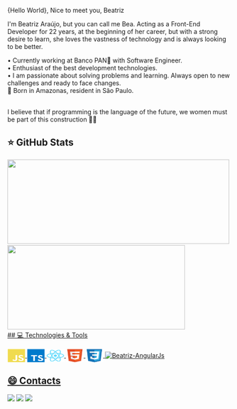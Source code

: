  {Hello World}, Nice to meet you, Beatriz

I'm Beatriz Araújo, but you can call me Bea. Acting as a Front-End Developer for 22 years, at the beginning of her career, but with a strong desire to learn, she loves the vastness of technology and is always looking to be better.

• Currently working at Banco PAN💙 with Software Engineer.</br>
• Enthusiast of the best development technologies.</br>
• I am passionate about solving problems and learning. Always open to new challenges and ready to face changes.</br>
📍 Born in Amazonas, resident in São Paulo.</br></br>

I believe that if programming is the language of the future, we women must be part of this construction 👩‍💻






## ⭐ GitHub Stats

 <div>
  <a href="https://github.com/beatrizaraujoam">
  <img height="190em" width="500em" src="https://github-readme-stats.vercel.app/api?username=beatrizaraujoam&show_icons=true&theme=dracula&include_all_commits=true&count_private=true"/>
  <img height="190em" width="400em" src="https://github-readme-stats.vercel.app/api/top-langs/?username=beatrizaraujoam&layout=compact&langs_count=16&theme=dracula"/>
</div>  
## 💻 Technologies & Tools
<div style="text-center"><br>
  <img align="center" alt="Beatriz-Js" height="30" width="40" src="https://raw.githubusercontent.com/devicons/devicon/master/icons/javascript/javascript-plain.svg">
  <img align="center" alt="Beatriz-Ts" height="30" width="40" src="https://raw.githubusercontent.com/devicons/devicon/master/icons/typescript/typescript-plain.svg">
  <img align="center" alt="Beatriz-React" height="30" width="40" src="https://raw.githubusercontent.com/devicons/devicon/master/icons/react/react-original.svg">
  <img align="center" alt="Beatriz-HTML" height="30" width="40" src="https://raw.githubusercontent.com/devicons/devicon/master/icons/html5/html5-original.svg">
  <img align="center" alt="Beatriz-CSS" height="30" width="40" src="https://raw.githubusercontent.com/devicons/devicon/master/icons/css3/css3-original.svg">
    <img align="center" alt="Beatriz-AngularJs" height="30" width="40" src="https://user-images.githubusercontent.com/42151127/121117607-c9fee080-c7ee-11eb-954c-757eb38dddb5.png">
 
 
</div>
  
## 😄 Contacts
 
<div> 
 
  <a href="https://instagram.com/devbeatrizaraujoam" target="_blank"><img src="https://img.shields.io/badge/-Instagram-%23E4405F?style=for-the-badge&logo=instagram&logoColor=white" target="_blank"></a>
  <a href = "mailto: biaaraujo.am@gmail.com"><img src="https://img.shields.io/badge/-Gmail-%23333?style=for-the-badge&logo=gmail&logoColor=white" target="_blank"></a>
  <a href="https://www.linkedin.com/in/beatrizaraujoam/" target="_blank"><img src="https://img.shields.io/badge/-LinkedIn-%230077B5?style=for-the-badge&logo=linkedin&logoColor=white" target="_blank"></a> 
 

 
 
</div>
